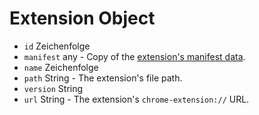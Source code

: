 # Extension Object

* `id` Zeichenfolge
* `manifest` any - Copy of the [extension's manifest data](https://developer.chrome.com/extensions/manifest).
* `name` Zeichenfolge
* `path` String - The extension's file path.
* `version` String
* `url` String - The extension's `chrome-extension://` URL.
